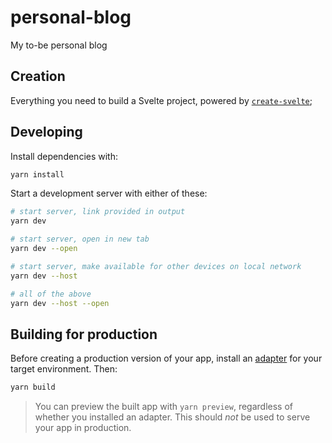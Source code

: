 # personal-blog

My to-be personal blog

## Creation

Everything you need to build a Svelte project, powered by [`create-svelte`](https://github.com/sveltejs/kit/tree/master/packages/create-svelte);

## Developing

Install dependencies with:

```bash
yarn install
```

Start a development server with either of these:

```bash
# start server, link provided in output
yarn dev

# start server, open in new tab
yarn dev --open

# start server, make available for other devices on local network
yarn dev --host

# all of the above
yarn dev --host --open
```

## Building for production

Before creating a production version of your app, install an [adapter](https://kit.svelte.dev/docs#adapters) for your target environment. Then:

```bash
yarn build
```

> You can preview the built app with `yarn preview`, regardless of whether you installed an adapter. This should _not_ be used to serve your app in production.
